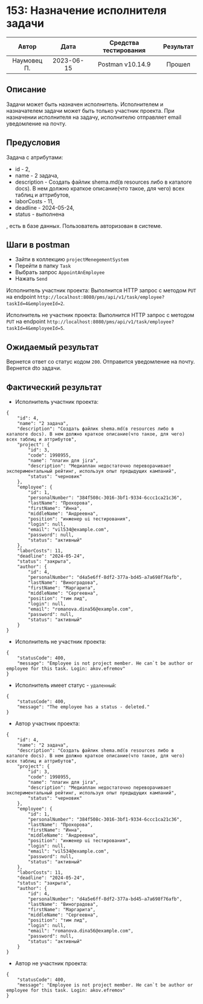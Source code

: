# 153: Назначение исполнителя задачи

|    Автор    |    Дата    | Средства тестирования | Результат |
|:-----------:|:----------:|:---------------------:|:---------:|
| Наумовец П. | 2023-06-15 |   Postman v10.14.9    |  Прошел   |

## Описание

Задачи может быть назначен исполнитель. Исполнителем и назначателем задачи может быть только участник проекта.
При назначении исполнителя на задачу, исполнителю отправляет email уведомление на почту.

## Предусловия

Задача с атрибутами:

* id - 2,
* name - 2 задача,
* description - Создать файлик shema.md(в resources либо в каталоге docs). В нем должно краткое описание(что такое, для чего) всех таблиц и аттрибутов,
* laborCosts - 11,
* deadline - 2024-05-24,
* status - выполнена

, есть в базе данных. Пользователь авторизован в системе.

## Шаги в postman

* Зайти в коллекцию `projectMenegementSystem`
* Перейти в папку `Task`
* Выбрать запрос `AppointAnEmployee`
* Нажать `Send`

Исполнитель участник проекта:
Выполнится HTTP запрос с методом `PUT` на endpoint `http://localhost:8080/pms/api/v1/task/employee?taskId=4&employeeId=2`.

Исполнитель не участник проекта:
Выполнится HTTP запрос с методом `PUT` на endpoint `http://localhost:8080/pms/api/v1/task/employee?taskId=4&employeeId=5`.

## Ожидаемый результат

Вернется ответ со статус кодом `200`. Отправится уведомление на почту. Вернется dto задачи.

## Фактический результат

* Исполнитель участник проекта:

```
{
    "id": 4,
    "name": "2 задача",
    "description": "Создать файлик shema.md(в resources либо в каталоге docs). В нем должно краткое описание(что такое, для чего) всех таблиц и аттрибутов",
    "project": {
        "id": 3,
        "code": 1998955,
        "name": "плагин для jira",
        "description": "Медиаплан недостаточно переворачивает экспериментальный рейтинг, используя опыт предыдущих кампаний",
        "status": "черновик"
    },
    "employee": {
        "id": 1,
        "personalNumber": "384f508c-3016-3bf1-9334-6ccc1ca21c36",
        "lastName": "Прохорова",
        "firstName": "Инна",
        "middleName": "Андреевна",
        "position": "инженер ui тестирования",
        "login": null,
        "email": "vil534@example.com",
        "password": null,
        "status": "активный"
    },
    "laborCosts": 11,
    "deadline": "2024-05-24",
    "status": "закрыта",
    "author": {
        "id": 4,
        "personalNumber": "d4a5e6ff-8df2-377a-bd45-a7a698f76afb",
        "lastName": "Виноградова",
        "firstName": "Маргарита",
        "middleName": "Сергеевна",
        "position": "тим лид",
        "login": null,
        "email": "romanova.dina56@example.com",
        "password": null,
        "status": "активный"
    }
}
```

* Исполнитель не участник проекта:

```
{
    "statusCode": 400,
    "message": "Employee is not project member. He can`t be author or employee for this task. Login: akov.efremov"
}
```

* Исполнитель имеет статус - `удаленный`:

```
{
    "statusCode": 400,
    "message": "The employee has a status - deleted."
}
```

* Автор участник проекта:

```
{
    "id": 4,
    "name": "2 задача",
    "description": "Создать файлик shema.md(в resources либо в каталоге docs). В нем должно краткое описание(что такое, для чего) всех таблиц и аттрибутов",
    "project": {
        "id": 3,
        "code": 1998955,
        "name": "плагин для jira",
        "description": "Медиаплан недостаточно переворачивает экспериментальный рейтинг, используя опыт предыдущих кампаний",
        "status": "черновик"
    },
    "employee": {
        "id": 1,
        "personalNumber": "384f508c-3016-3bf1-9334-6ccc1ca21c36",
        "lastName": "Прохорова",
        "firstName": "Инна",
        "middleName": "Андреевна",
        "position": "инженер ui тестирования",
        "login": null,
        "email": "vil534@example.com",
        "password": null,
        "status": "активный"
    },
    "laborCosts": 11,
    "deadline": "2024-05-24",
    "status": "закрыта",
    "author": {
        "id": 4,
        "personalNumber": "d4a5e6ff-8df2-377a-bd45-a7a698f76afb",
        "lastName": "Виноградова",
        "firstName": "Маргарита",
        "middleName": "Сергеевна",
        "position": "тим лид",
        "login": null,
        "email": "romanova.dina56@example.com",
        "password": null,
        "status": "активный"
    }
}
```

* Автор не участник проекта:

```
{
    "statusCode": 400,
    "message": "Employee is not project member. He can`t be author or employee for this task. Login: akov.efremov"
}
```